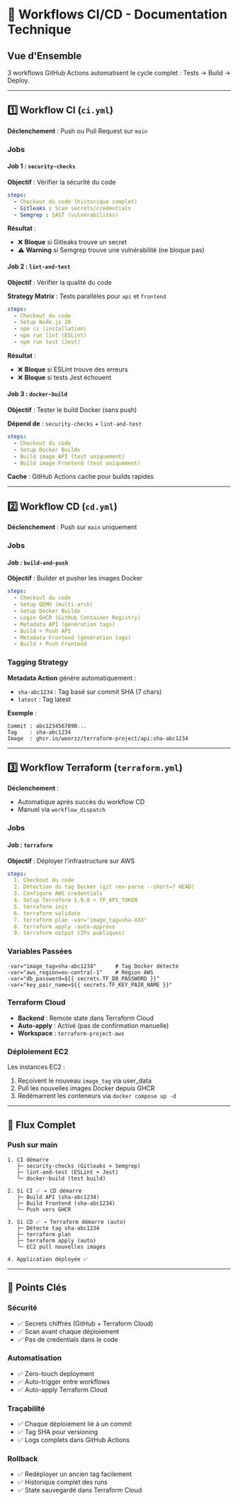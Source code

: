 # 🔄 Workflows CI/CD - Documentation Technique

## Vue d'Ensemble

3 workflows GitHub Actions automatisent le cycle complet : Tests → Build → Deploy.

---

## 1️⃣ Workflow CI (`ci.yml`)

**Déclenchement** : Push ou Pull Request sur `main`

### Jobs

#### Job 1 : `security-checks`
**Objectif** : Vérifier la sécurité du code

```yaml
steps:
  - Checkout du code (historique complet)
  - Gitleaks : Scan secrets/credentials
  - Semgrep : SAST (vulnérabilités)
```

**Résultat** :
- ❌ **Bloque** si Gitleaks trouve un secret
- ⚠️ **Warning** si Semgrep trouve une vulnérabilité (ne bloque pas)

#### Job 2 : `lint-and-test`
**Objectif** : Vérifier la qualité du code

**Strategy Matrix** : Tests parallèles pour `api` et `frontend`

```yaml
steps:
  - Checkout du code
  - Setup Node.js 20
  - npm ci (installation)
  - npm run lint (ESLint)
  - npm run test (Jest)
```

**Résultat** :
- ❌ **Bloque** si ESLint trouve des erreurs
- ❌ **Bloque** si tests Jest échouent

#### Job 3 : `docker-build`
**Objectif** : Tester le build Docker (sans push)

**Dépend de** : `security-checks` + `lint-and-test`

```yaml
steps:
  - Checkout du code
  - Setup Docker Buildx
  - Build image API (test uniquement)
  - Build image Frontend (test uniquement)
```

**Cache** : GitHub Actions cache pour builds rapides

---

## 2️⃣ Workflow CD (`cd.yml`)

**Déclenchement** : Push sur `main` uniquement

### Jobs

#### Job : `build-and-push`
**Objectif** : Builder et pusher les images Docker

```yaml
steps:
  - Checkout du code
  - Setup QEMU (multi-arch)
  - Setup Docker Buildx
  - Login GHCR (GitHub Container Registry)
  - Metadata API (génération tags)
  - Build + Push API
  - Metadata Frontend (génération tags)
  - Build + Push Frontend
```

### Tagging Strategy

**Metadata Action** génère automatiquement :
- `sha-abc1234` : Tag basé sur commit SHA (7 chars)
- `latest` : Tag latest

**Exemple** :
```
Commit : abc1234567890...
Tag    : sha-abc1234
Image  : ghcr.io/woorzz/terraform-project/api:sha-abc1234
```

---

## 3️⃣ Workflow Terraform (`terraform.yml`)

**Déclenchement** : 
- Automatique après succès du workflow CD
- Manuel via `workflow_dispatch`

### Jobs

#### Job : `terraform`
**Objectif** : Déployer l'infrastructure sur AWS

```yaml
steps:
  1. Checkout du code
  2. Détection du tag Docker (git rev-parse --short=7 HEAD)
  3. Configure AWS credentials
  4. Setup Terraform 1.9.0 + TF_API_TOKEN
  5. terraform init
  6. terraform validate
  7. terraform plan -var="image_tag=sha-XXX"
  8. terraform apply -auto-approve
  9. terraform output (IPs publiques)
```

### Variables Passées

```hcl
-var="image_tag=sha-abc1234"      # Tag Docker détecté
-var="aws_region=eu-central-1"    # Région AWS
-var="db_password=${{ secrets.TF_DB_PASSWORD }}"
-var="key_pair_name=${{ secrets.TF_KEY_PAIR_NAME }}"
```

### Terraform Cloud

- **Backend** : Remote state dans Terraform Cloud
- **Auto-apply** : Activé (pas de confirmation manuelle)
- **Workspace** : `terraform-project-aws`

### Déploiement EC2

Les instances EC2 :
1. Reçoivent le nouveau `image_tag` via user_data
2. Pull les nouvelles images Docker depuis GHCR
3. Redémarrent les conteneurs via `docker compose up -d`

---

## 🔄 Flux Complet

### Push sur main

```
1. CI démarre
   ├─ security-checks (Gitleaks + Semgrep)
   ├─ lint-and-test (ESLint + Jest)
   └─ docker-build (test build)
   
2. Si CI ✅ → CD démarre
   ├─ Build API (sha-abc1234)
   ├─ Build Frontend (sha-abc1234)
   └─ Push vers GHCR
   
3. Si CD ✅ → Terraform démarre (auto)
   ├─ Détecte tag sha-abc1234
   ├─ terraform plan
   ├─ terraform apply (auto)
   └─ EC2 pull nouvelles images
   
4. Application déployée ✅
```

---

## 🎯 Points Clés

### Sécurité
- ✅ Secrets chiffrés (GitHub + Terraform Cloud)
- ✅ Scan avant chaque déploiement
- ✅ Pas de credentials dans le code

### Automatisation
- ✅ Zero-touch deployment
- ✅ Auto-trigger entre workflows
- ✅ Auto-apply Terraform Cloud

### Traçabilité
- ✅ Chaque déploiement lié à un commit
- ✅ Tag SHA pour versioning
- ✅ Logs complets dans GitHub Actions

### Rollback
- ✅ Redéployer un ancien tag facilement
- ✅ Historique complet des runs
- ✅ State sauvegardé dans Terraform Cloud

